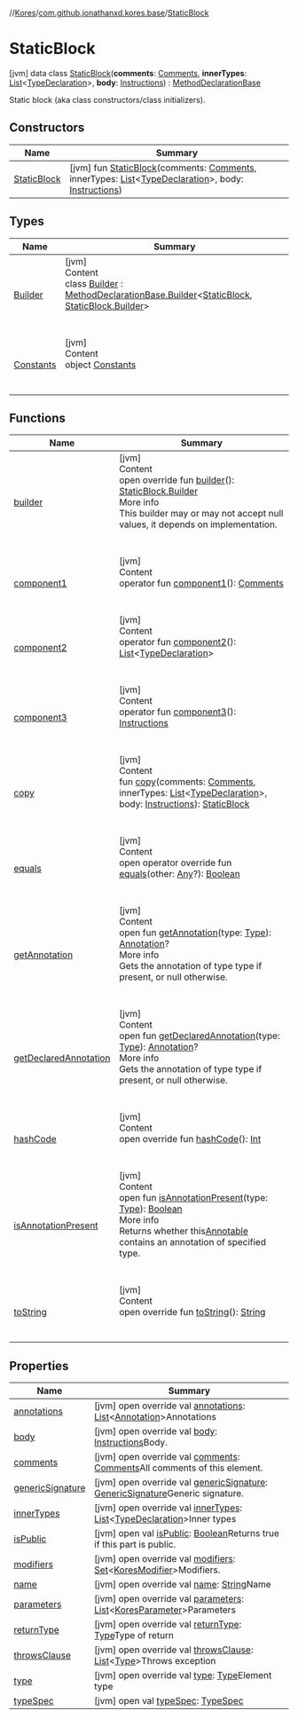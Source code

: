 //[Kores](../../index.md)/[com.github.jonathanxd.kores.base](../index.md)/[StaticBlock](index.md)



# StaticBlock  
 [jvm] data class [StaticBlock](index.md)(**comments**: [Comments](../../com.github.jonathanxd.kores.base.comment/-comments/index.md), **innerTypes**: [List](https://kotlinlang.org/api/latest/jvm/stdlib/kotlin.collections/-list/index.html)<[TypeDeclaration](../-type-declaration/index.md)>, **body**: [Instructions](../../com.github.jonathanxd.kores/-instructions/index.md)) : [MethodDeclarationBase](../-method-declaration-base/index.md)

Static block (aka class constructors/class initializers).

   


## Constructors  
  
|  Name|  Summary| 
|---|---|
| <a name="com.github.jonathanxd.kores.base/StaticBlock/StaticBlock/#com.github.jonathanxd.kores.base.comment.Comments#kotlin.collections.List[com.github.jonathanxd.kores.base.TypeDeclaration]#com.github.jonathanxd.kores.Instructions/PointingToDeclaration/"></a>[StaticBlock](-static-block.md)| <a name="com.github.jonathanxd.kores.base/StaticBlock/StaticBlock/#com.github.jonathanxd.kores.base.comment.Comments#kotlin.collections.List[com.github.jonathanxd.kores.base.TypeDeclaration]#com.github.jonathanxd.kores.Instructions/PointingToDeclaration/"></a> [jvm] fun [StaticBlock](-static-block.md)(comments: [Comments](../../com.github.jonathanxd.kores.base.comment/-comments/index.md), innerTypes: [List](https://kotlinlang.org/api/latest/jvm/stdlib/kotlin.collections/-list/index.html)<[TypeDeclaration](../-type-declaration/index.md)>, body: [Instructions](../../com.github.jonathanxd.kores/-instructions/index.md))   <br>


## Types  
  
|  Name|  Summary| 
|---|---|
| <a name="com.github.jonathanxd.kores.base/StaticBlock.Builder///PointingToDeclaration/"></a>[Builder](-builder/index.md)| <a name="com.github.jonathanxd.kores.base/StaticBlock.Builder///PointingToDeclaration/"></a>[jvm]  <br>Content  <br>class [Builder](-builder/index.md) : [MethodDeclarationBase.Builder](../-method-declaration-base/-builder/index.md)<[StaticBlock](index.md), [StaticBlock.Builder](-builder/index.md)>   <br><br><br>
| <a name="com.github.jonathanxd.kores.base/StaticBlock.Constants///PointingToDeclaration/"></a>[Constants](-constants/index.md)| <a name="com.github.jonathanxd.kores.base/StaticBlock.Constants///PointingToDeclaration/"></a>[jvm]  <br>Content  <br>object [Constants](-constants/index.md)  <br><br><br>


## Functions  
  
|  Name|  Summary| 
|---|---|
| <a name="com.github.jonathanxd.kores.base/StaticBlock/builder/#/PointingToDeclaration/"></a>[builder](builder.md)| <a name="com.github.jonathanxd.kores.base/StaticBlock/builder/#/PointingToDeclaration/"></a>[jvm]  <br>Content  <br>open override fun [builder](builder.md)(): [StaticBlock.Builder](-builder/index.md)  <br>More info  <br>This builder may or may not accept null values, it depends on implementation.  <br><br><br>
| <a name="com.github.jonathanxd.kores.base/StaticBlock/component1/#/PointingToDeclaration/"></a>[component1](component1.md)| <a name="com.github.jonathanxd.kores.base/StaticBlock/component1/#/PointingToDeclaration/"></a>[jvm]  <br>Content  <br>operator fun [component1](component1.md)(): [Comments](../../com.github.jonathanxd.kores.base.comment/-comments/index.md)  <br><br><br>
| <a name="com.github.jonathanxd.kores.base/StaticBlock/component2/#/PointingToDeclaration/"></a>[component2](component2.md)| <a name="com.github.jonathanxd.kores.base/StaticBlock/component2/#/PointingToDeclaration/"></a>[jvm]  <br>Content  <br>operator fun [component2](component2.md)(): [List](https://kotlinlang.org/api/latest/jvm/stdlib/kotlin.collections/-list/index.html)<[TypeDeclaration](../-type-declaration/index.md)>  <br><br><br>
| <a name="com.github.jonathanxd.kores.base/StaticBlock/component3/#/PointingToDeclaration/"></a>[component3](component3.md)| <a name="com.github.jonathanxd.kores.base/StaticBlock/component3/#/PointingToDeclaration/"></a>[jvm]  <br>Content  <br>operator fun [component3](component3.md)(): [Instructions](../../com.github.jonathanxd.kores/-instructions/index.md)  <br><br><br>
| <a name="com.github.jonathanxd.kores.base/StaticBlock/copy/#com.github.jonathanxd.kores.base.comment.Comments#kotlin.collections.List[com.github.jonathanxd.kores.base.TypeDeclaration]#com.github.jonathanxd.kores.Instructions/PointingToDeclaration/"></a>[copy](copy.md)| <a name="com.github.jonathanxd.kores.base/StaticBlock/copy/#com.github.jonathanxd.kores.base.comment.Comments#kotlin.collections.List[com.github.jonathanxd.kores.base.TypeDeclaration]#com.github.jonathanxd.kores.Instructions/PointingToDeclaration/"></a>[jvm]  <br>Content  <br>fun [copy](copy.md)(comments: [Comments](../../com.github.jonathanxd.kores.base.comment/-comments/index.md), innerTypes: [List](https://kotlinlang.org/api/latest/jvm/stdlib/kotlin.collections/-list/index.html)<[TypeDeclaration](../-type-declaration/index.md)>, body: [Instructions](../../com.github.jonathanxd.kores/-instructions/index.md)): [StaticBlock](index.md)  <br><br><br>
| <a name="kotlin/Any/equals/#kotlin.Any?/PointingToDeclaration/"></a>[equals](../../com.github.jonathanxd.kores.util/-simple-resolver/index.md#%5Bkotlin%2FAny%2Fequals%2F%23kotlin.Any%3F%2FPointingToDeclaration%2F%5D%2FFunctions%2F-1211764316)| <a name="kotlin/Any/equals/#kotlin.Any?/PointingToDeclaration/"></a>[jvm]  <br>Content  <br>open operator override fun [equals](../../com.github.jonathanxd.kores.util/-simple-resolver/index.md#%5Bkotlin%2FAny%2Fequals%2F%23kotlin.Any%3F%2FPointingToDeclaration%2F%5D%2FFunctions%2F-1211764316)(other: [Any](https://kotlinlang.org/api/latest/jvm/stdlib/kotlin/-any/index.html)?): [Boolean](https://kotlinlang.org/api/latest/jvm/stdlib/kotlin/-boolean/index.html)  <br><br><br>
| <a name="com.github.jonathanxd.kores.base/Annotable/getAnnotation/#java.lang.reflect.Type/PointingToDeclaration/"></a>[getAnnotation](../-annotable/get-annotation.md)| <a name="com.github.jonathanxd.kores.base/Annotable/getAnnotation/#java.lang.reflect.Type/PointingToDeclaration/"></a>[jvm]  <br>Content  <br>open fun [getAnnotation](../-annotable/get-annotation.md)(type: [Type](https://docs.oracle.com/javase/8/docs/api/java/lang/reflect/Type.html)): [Annotation](../-annotation/index.md)?  <br>More info  <br>Gets the annotation of type type if present, or null otherwise.  <br><br><br>
| <a name="com.github.jonathanxd.kores.base/Annotable/getDeclaredAnnotation/#java.lang.reflect.Type/PointingToDeclaration/"></a>[getDeclaredAnnotation](../-annotable/get-declared-annotation.md)| <a name="com.github.jonathanxd.kores.base/Annotable/getDeclaredAnnotation/#java.lang.reflect.Type/PointingToDeclaration/"></a>[jvm]  <br>Content  <br>open fun [getDeclaredAnnotation](../-annotable/get-declared-annotation.md)(type: [Type](https://docs.oracle.com/javase/8/docs/api/java/lang/reflect/Type.html)): [Annotation](../-annotation/index.md)?  <br>More info  <br>Gets the annotation of type type if present, or null otherwise.  <br><br><br>
| <a name="kotlin/Any/hashCode/#/PointingToDeclaration/"></a>[hashCode](../../com.github.jonathanxd.kores.util/-simple-resolver/index.md#%5Bkotlin%2FAny%2FhashCode%2F%23%2FPointingToDeclaration%2F%5D%2FFunctions%2F-1211764316)| <a name="kotlin/Any/hashCode/#/PointingToDeclaration/"></a>[jvm]  <br>Content  <br>open override fun [hashCode](../../com.github.jonathanxd.kores.util/-simple-resolver/index.md#%5Bkotlin%2FAny%2FhashCode%2F%23%2FPointingToDeclaration%2F%5D%2FFunctions%2F-1211764316)(): [Int](https://kotlinlang.org/api/latest/jvm/stdlib/kotlin/-int/index.html)  <br><br><br>
| <a name="com.github.jonathanxd.kores.base/Annotable/isAnnotationPresent/#java.lang.reflect.Type/PointingToDeclaration/"></a>[isAnnotationPresent](../-annotable/is-annotation-present.md)| <a name="com.github.jonathanxd.kores.base/Annotable/isAnnotationPresent/#java.lang.reflect.Type/PointingToDeclaration/"></a>[jvm]  <br>Content  <br>open fun [isAnnotationPresent](../-annotable/is-annotation-present.md)(type: [Type](https://docs.oracle.com/javase/8/docs/api/java/lang/reflect/Type.html)): [Boolean](https://kotlinlang.org/api/latest/jvm/stdlib/kotlin/-boolean/index.html)  <br>More info  <br>Returns whether this[Annotable](../-annotable/index.md) contains an annotation of specified type.  <br><br><br>
| <a name="kotlin/Any/toString/#/PointingToDeclaration/"></a>[toString](../../com.github.jonathanxd.kores.util/-simple-resolver/index.md#%5Bkotlin%2FAny%2FtoString%2F%23%2FPointingToDeclaration%2F%5D%2FFunctions%2F-1211764316)| <a name="kotlin/Any/toString/#/PointingToDeclaration/"></a>[jvm]  <br>Content  <br>open override fun [toString](../../com.github.jonathanxd.kores.util/-simple-resolver/index.md#%5Bkotlin%2FAny%2FtoString%2F%23%2FPointingToDeclaration%2F%5D%2FFunctions%2F-1211764316)(): [String](https://kotlinlang.org/api/latest/jvm/stdlib/kotlin/-string/index.html)  <br><br><br>


## Properties  
  
|  Name|  Summary| 
|---|---|
| <a name="com.github.jonathanxd.kores.base/StaticBlock/annotations/#/PointingToDeclaration/"></a>[annotations](annotations.md)| <a name="com.github.jonathanxd.kores.base/StaticBlock/annotations/#/PointingToDeclaration/"></a> [jvm] open override val [annotations](annotations.md): [List](https://kotlinlang.org/api/latest/jvm/stdlib/kotlin.collections/-list/index.html)<[Annotation](../-annotation/index.md)>Annotations   <br>
| <a name="com.github.jonathanxd.kores.base/StaticBlock/body/#/PointingToDeclaration/"></a>[body](body.md)| <a name="com.github.jonathanxd.kores.base/StaticBlock/body/#/PointingToDeclaration/"></a> [jvm] open override val [body](body.md): [Instructions](../../com.github.jonathanxd.kores/-instructions/index.md)Body.   <br>
| <a name="com.github.jonathanxd.kores.base/StaticBlock/comments/#/PointingToDeclaration/"></a>[comments](comments.md)| <a name="com.github.jonathanxd.kores.base/StaticBlock/comments/#/PointingToDeclaration/"></a> [jvm] open override val [comments](comments.md): [Comments](../../com.github.jonathanxd.kores.base.comment/-comments/index.md)All comments of this element.   <br>
| <a name="com.github.jonathanxd.kores.base/StaticBlock/genericSignature/#/PointingToDeclaration/"></a>[genericSignature](generic-signature.md)| <a name="com.github.jonathanxd.kores.base/StaticBlock/genericSignature/#/PointingToDeclaration/"></a> [jvm] open override val [genericSignature](generic-signature.md): [GenericSignature](../../com.github.jonathanxd.kores.generic/-generic-signature/index.md)Generic signature.   <br>
| <a name="com.github.jonathanxd.kores.base/StaticBlock/innerTypes/#/PointingToDeclaration/"></a>[innerTypes](inner-types.md)| <a name="com.github.jonathanxd.kores.base/StaticBlock/innerTypes/#/PointingToDeclaration/"></a> [jvm] open override val [innerTypes](inner-types.md): [List](https://kotlinlang.org/api/latest/jvm/stdlib/kotlin.collections/-list/index.html)<[TypeDeclaration](../-type-declaration/index.md)>Inner types   <br>
| <a name="com.github.jonathanxd.kores.base/StaticBlock/isPublic/#/PointingToDeclaration/"></a>[isPublic](index.md#%5Bcom.github.jonathanxd.kores.base%2FStaticBlock%2FisPublic%2F%23%2FPointingToDeclaration%2F%5D%2FProperties%2F-1211764316)| <a name="com.github.jonathanxd.kores.base/StaticBlock/isPublic/#/PointingToDeclaration/"></a> [jvm] open val [isPublic](index.md#%5Bcom.github.jonathanxd.kores.base%2FStaticBlock%2FisPublic%2F%23%2FPointingToDeclaration%2F%5D%2FProperties%2F-1211764316): [Boolean](https://kotlinlang.org/api/latest/jvm/stdlib/kotlin/-boolean/index.html)Returns true if this part is public.   <br>
| <a name="com.github.jonathanxd.kores.base/StaticBlock/modifiers/#/PointingToDeclaration/"></a>[modifiers](modifiers.md)| <a name="com.github.jonathanxd.kores.base/StaticBlock/modifiers/#/PointingToDeclaration/"></a> [jvm] open override val [modifiers](modifiers.md): [Set](https://kotlinlang.org/api/latest/jvm/stdlib/kotlin.collections/-set/index.html)<[KoresModifier](../-kores-modifier/index.md)>Modifiers.   <br>
| <a name="com.github.jonathanxd.kores.base/StaticBlock/name/#/PointingToDeclaration/"></a>[name](name.md)| <a name="com.github.jonathanxd.kores.base/StaticBlock/name/#/PointingToDeclaration/"></a> [jvm] open override val [name](name.md): [String](https://kotlinlang.org/api/latest/jvm/stdlib/kotlin/-string/index.html)Name   <br>
| <a name="com.github.jonathanxd.kores.base/StaticBlock/parameters/#/PointingToDeclaration/"></a>[parameters](parameters.md)| <a name="com.github.jonathanxd.kores.base/StaticBlock/parameters/#/PointingToDeclaration/"></a> [jvm] open override val [parameters](parameters.md): [List](https://kotlinlang.org/api/latest/jvm/stdlib/kotlin.collections/-list/index.html)<[KoresParameter](../-kores-parameter/index.md)>Parameters   <br>
| <a name="com.github.jonathanxd.kores.base/StaticBlock/returnType/#/PointingToDeclaration/"></a>[returnType](return-type.md)| <a name="com.github.jonathanxd.kores.base/StaticBlock/returnType/#/PointingToDeclaration/"></a> [jvm] open override val [returnType](return-type.md): [Type](https://docs.oracle.com/javase/8/docs/api/java/lang/reflect/Type.html)Type of return   <br>
| <a name="com.github.jonathanxd.kores.base/StaticBlock/throwsClause/#/PointingToDeclaration/"></a>[throwsClause](throws-clause.md)| <a name="com.github.jonathanxd.kores.base/StaticBlock/throwsClause/#/PointingToDeclaration/"></a> [jvm] open override val [throwsClause](throws-clause.md): [List](https://kotlinlang.org/api/latest/jvm/stdlib/kotlin.collections/-list/index.html)<[Type](https://docs.oracle.com/javase/8/docs/api/java/lang/reflect/Type.html)>Throws exception   <br>
| <a name="com.github.jonathanxd.kores.base/StaticBlock/type/#/PointingToDeclaration/"></a>[type](index.md#%5Bcom.github.jonathanxd.kores.base%2FStaticBlock%2Ftype%2F%23%2FPointingToDeclaration%2F%5D%2FProperties%2F-1211764316)| <a name="com.github.jonathanxd.kores.base/StaticBlock/type/#/PointingToDeclaration/"></a> [jvm] open override val [type](index.md#%5Bcom.github.jonathanxd.kores.base%2FStaticBlock%2Ftype%2F%23%2FPointingToDeclaration%2F%5D%2FProperties%2F-1211764316): [Type](https://docs.oracle.com/javase/8/docs/api/java/lang/reflect/Type.html)Element type   <br>
| <a name="com.github.jonathanxd.kores.base/StaticBlock/typeSpec/#/PointingToDeclaration/"></a>[typeSpec](index.md#%5Bcom.github.jonathanxd.kores.base%2FStaticBlock%2FtypeSpec%2F%23%2FPointingToDeclaration%2F%5D%2FProperties%2F-1211764316)| <a name="com.github.jonathanxd.kores.base/StaticBlock/typeSpec/#/PointingToDeclaration/"></a> [jvm] open val [typeSpec](index.md#%5Bcom.github.jonathanxd.kores.base%2FStaticBlock%2FtypeSpec%2F%23%2FPointingToDeclaration%2F%5D%2FProperties%2F-1211764316): [TypeSpec](../-type-spec/index.md)   <br>

